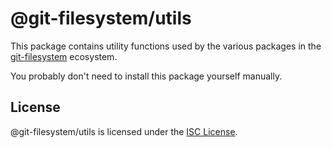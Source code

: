 # @git-filesystem/utils

This package contains utility functions used by the various packages in the [git-filesystem](https://github.com/git-filesystem/git-filesystem.js) ecosystem.

You probably don't need to install this package yourself manually.

## License

@git-filesystem/utils is licensed under the [ISC License](./LICENSE.md).
